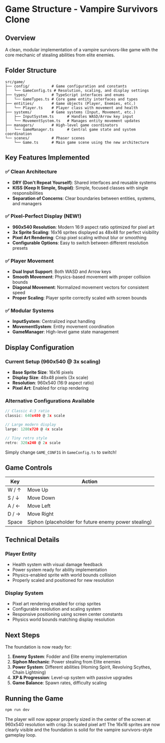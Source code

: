 # Game Structure - Vampire Survivors Clone

## Overview

A clean, modular implementation of a vampire survivors-like game with the core mechanic of stealing abilities from elite enemies.

## Folder Structure

```
src/game/
├── config/          # Game configuration and constants
│   └── GameConfig.ts # Resolution, scaling, and display settings
├── types/           # TypeScript interfaces and enums
│   └── GameTypes.ts # Core game entity interfaces and types
├── entities/        # Game objects (Player, Enemies, etc.)
│   └── Player.ts    # Player class with movement and health
├── systems/         # Game systems (Input, Movement, etc.)
│   ├── InputSystem.ts      # Handles WASD/Arrow key input
│   └── MovementSystem.ts   # Manages entity movement updates
├── managers/        # High-level game coordinators
│   └── GameManager.ts      # Central game state and system coordination
└── scenes/          # Phaser scenes
    └── Game.ts      # Main game scene using the new architecture
```

## Key Features Implemented

### ✅ Clean Architecture

-   **DRY (Don't Repeat Yourself)**: Shared interfaces and reusable systems
-   **KISS (Keep It Simple, Stupid)**: Simple, focused classes with single responsibilities
-   **Separation of Concerns**: Clear boundaries between entities, systems, and managers

### ✅ Pixel-Perfect Display (NEW!)

-   **960x540 Resolution**: Modern 16:9 aspect ratio optimized for pixel art
-   **3x Sprite Scaling**: 16x16 sprites displayed as 48x48 for perfect visibility
-   **Pixel Art Rendering**: Crisp pixel scaling without blur or smoothing
-   **Configurable Options**: Easy to switch between different resolution presets

### ✅ Player Movement

-   **Dual Input Support**: Both WASD and Arrow keys
-   **Smooth Movement**: Physics-based movement with proper collision bounds
-   **Diagonal Movement**: Normalized movement vectors for consistent speed
-   **Proper Scaling**: Player sprite correctly scaled with screen bounds

### ✅ Modular Systems

-   **InputSystem**: Centralized input handling
-   **MovementSystem**: Entity movement coordination
-   **GameManager**: High-level game state management

## Display Configuration

### Current Setup (960x540 @ 3x scaling)

-   **Base Sprite Size**: 16x16 pixels
-   **Display Size**: 48x48 pixels (3x scale)
-   **Resolution**: 960x540 (16:9 aspect ratio)
-   **Pixel Art**: Enabled for crisp rendering

### Alternative Configurations Available

```typescript
// Classic 4:3 ratio
classic: 640x480 @ 3x scale

// Large modern display
large: 1280x720 @ 4x scale

// Tiny retro style
retro: 320x240 @ 2x scale
```

Simply change `GAME_CONFIG` in `GameConfig.ts` to switch!

## Game Controls

| Key   | Action                                               |
| ----- | ---------------------------------------------------- |
| W / ↑ | Move Up                                              |
| S / ↓ | Move Down                                            |
| A / ← | Move Left                                            |
| D / → | Move Right                                           |
| Space | Siphon (placeholder for future enemy power stealing) |

## Technical Details

### Player Entity

-   Health system with visual damage feedback
-   Power system ready for ability implementation
-   Physics-enabled sprite with world bounds collision
-   Properly scaled and positioned for new resolution

### Display System

-   Pixel art rendering enabled for crisp sprites
-   Configurable resolution and scaling system
-   Responsive positioning using screen center constants
-   Physics world bounds matching display resolution

## Next Steps

The foundation is now ready for:

1. **Enemy System**: Fodder and Elite enemy implementation
2. **Siphon Mechanic**: Power stealing from Elite enemies
3. **Power System**: Different abilities (Homing Spirit, Revolving Scythes, Chain Lightning)
4. **XP & Progression**: Level-up system with passive upgrades
5. **Game Balance**: Spawn rates, difficulty scaling

## Running the Game

```bash
npm run dev
```

The player will now appear properly sized in the center of the screen at 960x540 resolution with crisp 3x scaled pixel art! The 16x16 sprites are now clearly visible and the foundation is solid for the vampire survivors-style gameplay loop.
